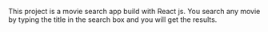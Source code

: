 This project is a movie search app build with React js. 
You search any movie by typing the title in the search box and you will get the results.
